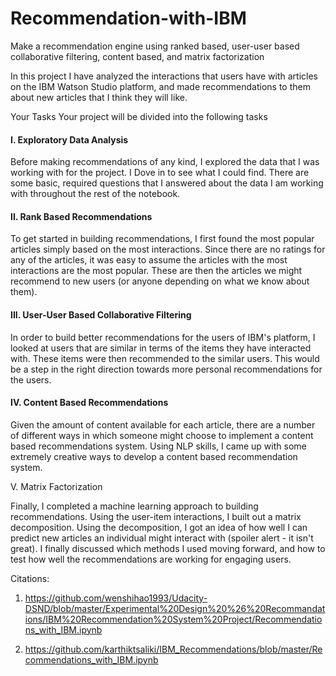 # Recommendation-with-IBM
Make a recommendation engine using ranked based, user-user based collaborative filtering, content based, and matrix factorization


In this project I have analyzed the interactions that users have with articles on the IBM Watson Studio platform, and made 
recommendations to them about new articles that I think they will like. 

Your Tasks
Your project will be divided into the following tasks

#### I. Exploratory Data Analysis
Before making recommendations of any kind, I explored the data that I was working with for the project. I Dove in to see what I could find. There are some basic, required questions that I answered about the data I am working with throughout the rest of the notebook.

#### II. Rank Based Recommendations

To get started in building recommendations, I first found the most popular articles simply based on the most interactions. Since there are no ratings for any of the articles, it was easy to assume the articles with the most interactions are the most popular. These are then the articles we might recommend to new users (or anyone depending on what we know about them).

#### III. User-User Based Collaborative Filtering

In order to build better recommendations for the users of IBM's platform, I looked at users that are similar in terms of the items they have interacted with. These items were then recommended to the similar users. This would be a step in the right direction towards more personal recommendations for the users.

#### IV. Content Based Recommendations

Given the amount of content available for each article, there are a number of different ways in which someone might choose to implement a content based recommendations system. Using NLP skills, I came up with some extremely creative ways to develop a content based recommendation system.

V. Matrix Factorization

Finally, I completed a machine learning approach to building recommendations. Using the user-item interactions, I built out a matrix decomposition. Using the decomposition, I got an idea of how well I can predict new articles an individual might interact with (spoiler alert - it isn't great). I finally discussed which methods I used moving forward, and how to test how well the recommendations are working for engaging users.



Citations:

1) https://github.com/wenshihao1993/Udacity-DSND/blob/master/Experimental%20Design%20%26%20Recommandations/IBM%20Recommendation%20System%20Project/Recommendations_with_IBM.ipynb

2) https://github.com/karthiktsaliki/IBM_Recommendations/blob/master/Recommendations_with_IBM.ipynb
